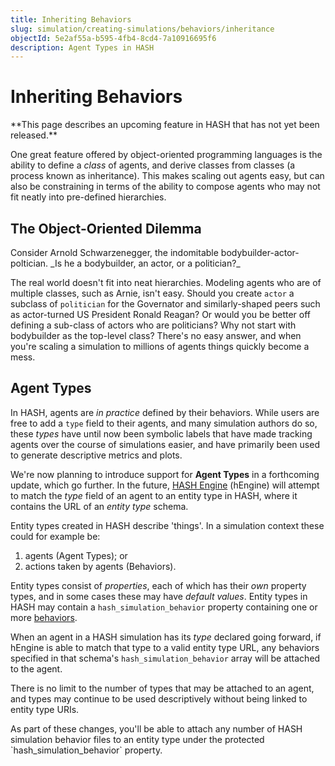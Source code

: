 ```yaml
---
title: Inheriting Behaviors
slug: simulation/creating-simulations/behaviors/inheritance
objectId: 5e2af55a-b595-4fb4-8cd4-7a10916695f6
description: Agent Types in HASH
---
```


# Inheriting Behaviors

<Hint style="warning">
**This page describes an upcoming feature in HASH that has not yet been released.**
</Hint>

One great feature offered by object-oriented programming languages is the ability to define a _class_ of agents, and derive classes from classes \(a process known as inheritance\). This makes scaling out agents easy, but can also be constraining in terms of the ability to compose agents who may not fit neatly into pre-defined hierarchies.

## The Object-Oriented Dilemma

<Hint style="info">
Consider Arnold Schwarzenegger, the indomitable bodybuilder-actor-poltician. _Is he a bodybuilder, an actor, or a politician?_
</Hint>

The real world doesn't fit into neat hierarchies. Modeling agents who are of multiple classes, such as Arnie, isn't easy. Should you create `actor` a subclass of `politician` for the Governator and similarly-shaped peers such as actor-turned US President Ronald Reagan? Or would you be better off defining a sub-class of actors who are politicians? Why not start with bodybuilder as the top-level class? There's no easy answer, and when you're scaling a simulation to millions of agents things quickly become a mess.

## Agent Types

In HASH, agents are _in practice_ defined by their behaviors. While users are free to add a `type` field to their agents, and many simulation authors do so, these _types_ have until now been symbolic labels that have made tracking agents over the course of simulations easier, and have primarily been used to generate descriptive metrics and plots.

We're now planning to introduce support for **Agent Types** in a forthcoming update, which go further. In the future, [HASH Engine](/platform/engine) (hEngine) will attempt to match the _type_ field of an agent to an entity type in HASH, where it contains the URL of an _entity type_ schema.

Entity types created in HASH describe 'things'. In a simulation context these could for example be:

1. agents \(Agent Types\); or
1. actions taken by agents \(Behaviors\).

Entity types consist of _properties_, each of which has their _own_ property types, and in some cases these may have _default values_. Entity types in HASH may contain a `hash_simulation_behavior` property containing one or more [behaviors](/docs/simulation/creating-simulations/behaviors).

When an agent in a HASH simulation has its _type_ declared going forward, if hEngine is able to match that type to a valid entity type URL, any behaviors specified in that schema's `hash_simulation_behavior` array will be attached to the agent.

There is no limit to the number of types that may be attached to an agent, and types may continue to be used descriptively without being linked to entity type URIs.

<Hint style="info">
As part of these changes, you'll be able to attach any number of HASH simulation behavior files to an entity type under the protected `hash_simulation_behavior` property.
</Hint>
